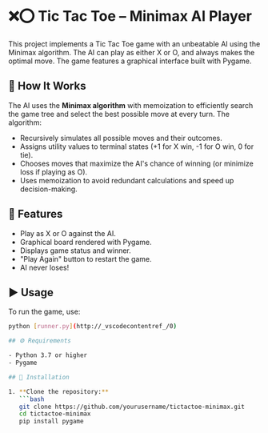 # ❌⭕ Tic Tac Toe – Minimax AI Player

This project implements a Tic Tac Toe game with an unbeatable AI using the Minimax algorithm. The AI can play as either X or O, and always makes the optimal move. The game features a graphical interface built with Pygame.

## 🧠 How It Works

The AI uses the **Minimax algorithm** with memoization to efficiently search the game tree and select the best possible move at every turn. The algorithm:

- Recursively simulates all possible moves and their outcomes.
- Assigns utility values to terminal states (+1 for X win, -1 for O win, 0 for tie).
- Chooses moves that maximize the AI's chance of winning (or minimize loss if playing as O).
- Uses memoization to avoid redundant calculations and speed up decision-making.

## 📂 Features

- Play as X or O against the AI.
- Graphical board rendered with Pygame.
- Displays game status and winner.
- "Play Again" button to restart the game.
- AI never loses!

## ▶️ Usage

To run the game, use:

```bash
python [runner.py](http://_vscodecontentref_/0)

## ⚙️ Requirements

- Python 3.7 or higher
- Pygame

## 💾 Installation

1. **Clone the repository:**
   ```bash
   git clone https://github.com/yourusername/tictactoe-minimax.git
   cd tictactoe-minimax
   pip install pygame
